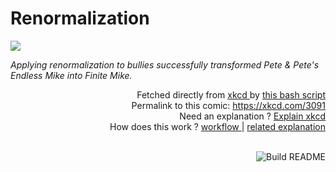 # <b>Renormalization</b>

[![](https://imgs.xkcd.com/comics/renormalization.png)](https://xkcd.com/3091)

<i>Applying renormalization to bullies successfully transformed Pete &amp; Pete&#39;s Endless Mike into Finite Mike.</i>

<div align="right">
  Fetched directly from
  <a href="https://xkcd.com">
    xkcd
  </a>
  by
  <a href="https://github.com/Vanille-N/Vanille-N/blob/master/fetch">
    this bash script
  </a>
</div>
<div align="right">
  Permalink to this comic:
  <a href="https://xkcd.com/3091">
    https://xkcd.com/3091
  </a>
</div>
<div align="right">
  Need an explanation ?
  <a href="https://www.explainxkcd.com/wiki/index.php/3091">
    Explain xkcd
  </a>
</div>
<div align="right">
  How does this work ?
  <a href="https://github.com/Vanille-N/Vanille-N/blob/master/.github/workflows/build.yml">
    workflow
  </a>
  |
  <a href="https://simonwillison.net/2020/Jul/10/self-updating-profile-readme/">
    related explanation
  </a>
</div><br>

<a href="https://github.com/Vanille-N/Vanille-N/actions"><img src="https://github.com/Vanille-N/Vanille-N/workflows/Build%20README/badge.svg" align="right" alt="Build README"></a>

